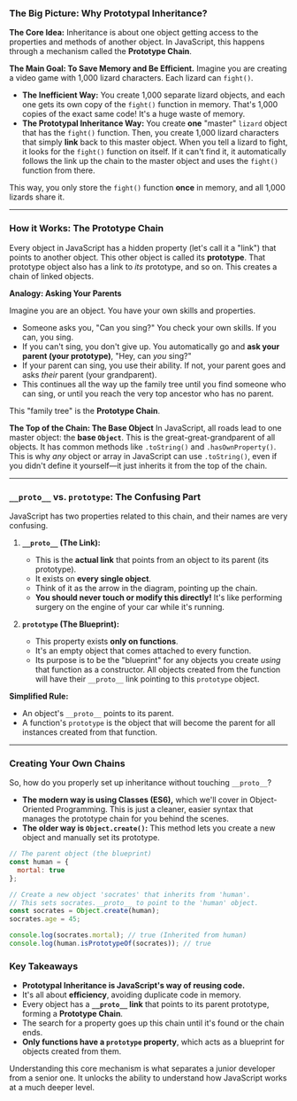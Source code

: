 ### The Big Picture: Why Prototypal Inheritance?

**The Core Idea:** Inheritance is about one object getting access to the properties and methods of another object. In JavaScript, this happens through a mechanism called the **Prototype Chain**.

**The Main Goal: To Save Memory and Be Efficient.**
Imagine you are creating a video game with 1,000 lizard characters. Each lizard can `fight()`.

*   **The Inefficient Way:** You create 1,000 separate lizard objects, and each one gets its own copy of the `fight()` function in memory. That's 1,000 copies of the exact same code! It's a huge waste of memory.
*   **The Prototypal Inheritance Way:** You create **one** "master" `lizard` object that has the `fight()` function. Then, you create 1,000 lizard characters that simply **link** back to this master object. When you tell a lizard to fight, it looks for the `fight()` function on itself. If it can't find it, it automatically follows the link up the chain to the master object and uses the `fight()` function from there.

This way, you only store the `fight()` function **once** in memory, and all 1,000 lizards share it.

---

### How it Works: The Prototype Chain

Every object in JavaScript has a hidden property (let's call it a "link") that points to another object. This other object is called its **prototype**. That prototype object also has a link to *its* prototype, and so on. This creates a chain of linked objects.

**Analogy: Asking Your Parents**

Imagine you are an object. You have your own skills and properties.
*   Someone asks you, "Can you sing?" You check your own skills. If you can, you sing.
*   If you can't sing, you don't give up. You automatically go and **ask your parent (your prototype)**, "Hey, can *you* sing?"
*   If your parent can sing, you use their ability. If not, your parent goes and asks *their* parent (your grandparent).
*   This continues all the way up the family tree until you find someone who can sing, or until you reach the very top ancestor who has no parent.

This "family tree" is the **Prototype Chain**.

**The Top of the Chain: The Base Object**
In JavaScript, all roads lead to one master object: the **base `Object`**. This is the great-great-grandparent of all objects. It has common methods like `.toString()` and `.hasOwnProperty()`. This is why *any* object or array in JavaScript can use `.toString()`, even if you didn't define it yourself—it just inherits it from the top of the chain.

---

### `__proto__` vs. `prototype`: The Confusing Part

JavaScript has two properties related to this chain, and their names are very confusing.

1.  **`__proto__` (The Link):**
    *   This is the **actual link** that points from an object to its parent (its prototype).
    *   It exists on **every single object**.
    *   Think of it as the arrow in the diagram, pointing up the chain.
    *   **You should never touch or modify this directly!** It's like performing surgery on the engine of your car while it's running.

2.  **`prototype` (The Blueprint):**
    *   This property exists **only on functions**.
    *   It's an empty object that comes attached to every function.
    *   Its purpose is to be the "blueprint" for any objects you create *using* that function as a constructor. All objects created from the function will have their `__proto__` link pointing to this `prototype` object.

**Simplified Rule:**
*   An object's `__proto__` points to its parent.
*   A function's `prototype` is the object that will become the parent for all instances created from that function.

---

### Creating Your Own Chains

So, how do you properly set up inheritance without touching `__proto__`?

*   **The modern way is using Classes (ES6),** which we'll cover in Object-Oriented Programming. This is just a cleaner, easier syntax that manages the prototype chain for you behind the scenes.
*   **The older way is `Object.create()`:** This method lets you create a new object and manually set its prototype.

```javascript
// The parent object (the blueprint)
const human = {
  mortal: true
};

// Create a new object 'socrates' that inherits from 'human'.
// This sets socrates.__proto__ to point to the 'human' object.
const socrates = Object.create(human);
socrates.age = 45;

console.log(socrates.mortal); // true (Inherited from human)
console.log(human.isPrototypeOf(socrates)); // true
```

### Key Takeaways

*   **Prototypal Inheritance is JavaScript's way of reusing code.**
*   It's all about **efficiency**, avoiding duplicate code in memory.
*   Every object has a **`__proto__` link** that points to its parent prototype, forming a **Prototype Chain**.
*   The search for a property goes up this chain until it's found or the chain ends.
*   **Only functions have a `prototype` property**, which acts as a blueprint for objects created from them.

Understanding this core mechanism is what separates a junior developer from a senior one. It unlocks the ability to understand how JavaScript works at a much deeper level.
